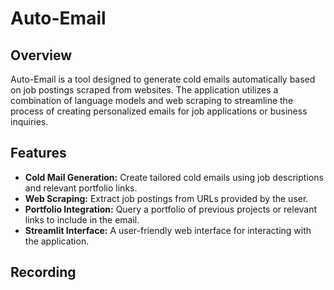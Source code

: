 # Auto-Email

## Overview

Auto-Email is a tool designed to generate cold emails automatically based on job postings scraped from websites. The application utilizes a combination of language models and web scraping to streamline the process of creating personalized emails for job applications or business inquiries.

## Features

- **Cold Mail Generation:** Create tailored cold emails using job descriptions and relevant portfolio links.
- **Web Scraping:** Extract job postings from URLs provided by the user.
- **Portfolio Integration:** Query a portfolio of previous projects or relevant links to include in the email.
- **Streamlit Interface:** A user-friendly web interface for interacting with the application.

## Recording

